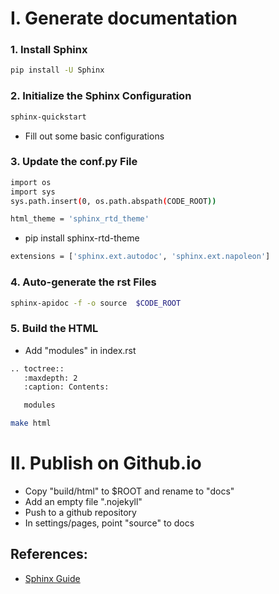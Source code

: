 
# I. Generate documentation 

### 1. Install Sphinx
```sh
pip install -U Sphinx
```

### 2. Initialize the Sphinx Configuration
```sh
sphinx-quickstart
```
- Fill out some basic configurations

### 3. Update the conf.py File
```sh
import os
import sys
sys.path.insert(0, os.path.abspath(CODE_ROOT))
```
```sh
html_theme = 'sphinx_rtd_theme'
```
- pip install sphinx-rtd-theme
```sh
extensions = ['sphinx.ext.autodoc', 'sphinx.ext.napoleon']
```

### 4. Auto-generate the rst Files
```sh
sphinx-apidoc -f -o source  $CODE_ROOT
```

### 5. Build the HTML

- Add "modules" in index.rst
```sh
.. toctree::
   :maxdepth: 2
   :caption: Contents:

   modules
```
```sh
make html
```

# II. Publish on Github.io

- Copy "build/html" to $ROOT and rename to "docs"
- Add  an empty file ".nojekyll"
- Push to a github repository 
- In settings/pages, point "source" to docs

## References:
- [Sphinx Guide](https://betterprogramming.pub/auto-documenting-a-python-project-using-sphinx-8878f9ddc6e9)